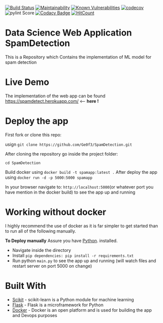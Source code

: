 [![Build Status](https://travis-ci.com/Ge0f3/SpamDetection.svg?branch=master)](https://travis-ci.com/Ge0f3/SpamDetection) [![Maintainability](https://api.codeclimate.com/v1/badges/d46402a193419c5a8aec/maintainability)](https://codeclimate.com/github/Ge0f3/SpamDetection/maintainability) [![Known Vulnerabilities](https://snyk.io/test/github/Ge0f3/SpamDetection/badge.svg?targetFile=requirements.txt)](https://snyk.io/test/github/Ge0f3/SpamDetection?targetFile=requirements.txt) [![codecov](https://codecov.io/gh/Ge0f3/SpamDetection/branch/master/graph/badge.svg)](https://codecov.io/gh/Ge0f3/SpamDetection) ![pylint Score](https://mperlet.github.io/pybadge/badges/8.44.svg) [![Codacy Badge](https://api.codacy.com/project/badge/Grade/e7d76d34801b493e83e97d98347c7362)](https://www.codacy.com/app/Ge0f3/SpamDetection?utm_source=github.com&amp;utm_medium=referral&amp;utm_content=Ge0f3/SpamDetection&amp;utm_campaign=Badge_Grade) [![HitCount](http://hits.dwyl.io/Ge0f3/Ge0f3/SpamDetection.svg)](http://hits.dwyl.io/Ge0f3/Ge0f3/SpamDetection)
# Data Science Web Application SpamDetection 

This is a Repository which Contains the implementation of ML model for spam detection 
# Live Demo 
The implementation of the web app can be found https://spamdetect.herokuapp.com/ <-- **here !**
# Deploy the app 
First fork or clone this repo:

usign `git clone https://github.com/Ge0f3/SpamDetection.git`

After cloning the repository go inside the project folder:

`cd SpamDetection`

Build docker using  `docker build -t spamapp:latest .` After deploy the app using `docker run -d -p 5000:5000 spamapp`

In your browser navigate to: `http://localhost:5000`(or whatever port you have mention in the docker build) to see the app up and running 

# Working without docker
I highly recommend the use of docker as it is far simpler to get started than to run all of the following manually.

**To Deploy manually**
Assure you have [Python](https://github.com/python). installed.
- Navigate inside the directory
- Install `pip dependencies: pip install -r requirements.txt`
- Run python `main.py` to see the app up and running (will watch files and restart server on port 5000 on change)
# Built With
- [Scikit](http://scikit-learn.org/stable/index.html) - scikit-learn is a Python module for machine learning
- [Flask](http://flask.pocoo.org/) - Flask is a microframework for Python
- [Docker](https://www.docker.com/) - Docker is an open platform and is used for building the app and Devops purposes
